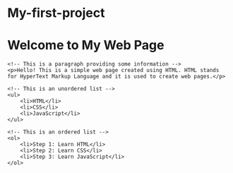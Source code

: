 # My-first-project
<!DOCTYPE html>
<html>
<head>
    <title>My First Web Page</title>
</head>
<body>
    <!-- This is the main heading of the page -->
    <h1>Welcome to My Web Page</h1>

    <!-- This is a paragraph providing some information -->
    <p>Hello! This is a simple web page created using HTML. HTML stands for HyperText Markup Language and it is used to create web pages.</p>

    <!-- This is an unordered list -->
    <ul>
        <li>HTML</li>
        <li>CSS</li>
        <li>JavaScript</li>
    </ul>

    <!-- This is an ordered list -->
    <ol>
        <li>Step 1: Learn HTML</li>
        <li>Step 2: Learn CSS</li>
        <li>Step 3: Learn JavaScript</li>
    </ol>
</body>
</html>
